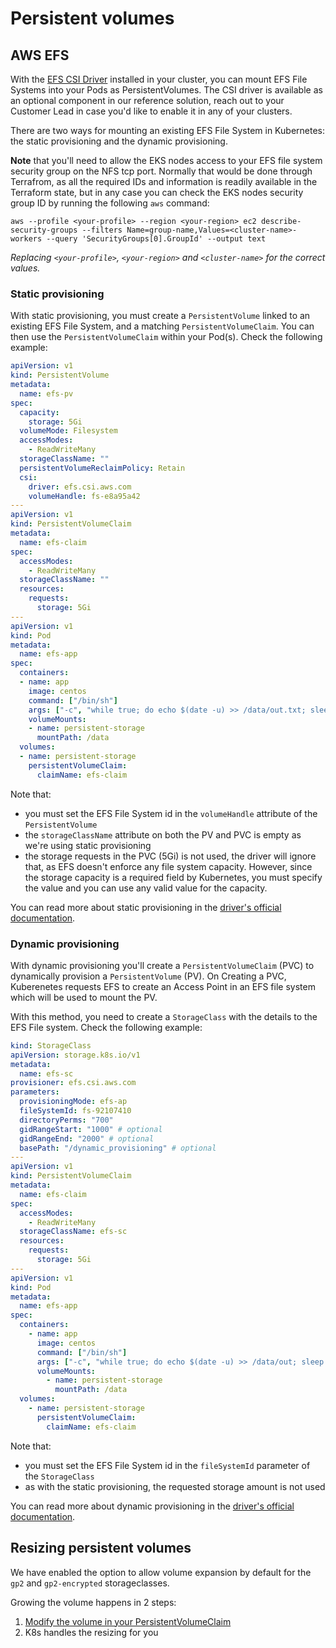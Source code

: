# Persistent volumes

## AWS EFS

With the [EFS CSI Driver](https://github.com/kubernetes-sigs/aws-efs-csi-driver) installed in your cluster, you can mount EFS File Systems into your Pods as PersistentVolumes. The CSI driver is available as an optional component in our reference solution, reach out to your Customer Lead in case you'd like to enable it in any of your clusters.

There are two ways for mounting an existing EFS File System in Kubernetes: the static provisioning and the dynamic provisioning.

**Note** that you'll need to allow the EKS nodes access to your EFS file system security group on the NFS tcp port. Normally that would be done through Terrafrom, as all the required IDs and information is readily available in the Terraform state, but in any case you can check the EKS nodes security group ID by running the following `aws` command:

```console
aws --profile <your-profile> --region <your-region> ec2 describe-security-groups --filters Name=group-name,Values=<cluster-name>-workers --query 'SecurityGroups[0].GroupId' --output text
```

*Replacing `<your-profile>`, `<your-region>` and `<cluster-name>` for the correct values.*

### Static provisioning

With static provisioning, you must create a `PersistentVolume` linked to an existing EFS File System, and a matching `PersistentVolumeClaim`. You can then use the `PersistentVolumeClaim` within your Pod(s). Check the following example:

```yaml
apiVersion: v1
kind: PersistentVolume
metadata:
  name: efs-pv
spec:
  capacity:
    storage: 5Gi
  volumeMode: Filesystem
  accessModes:
    - ReadWriteMany
  storageClassName: ""
  persistentVolumeReclaimPolicy: Retain
  csi:
    driver: efs.csi.aws.com
    volumeHandle: fs-e8a95a42
---
apiVersion: v1
kind: PersistentVolumeClaim
metadata:
  name: efs-claim
spec:
  accessModes:
    - ReadWriteMany
  storageClassName: ""
  resources:
    requests:
      storage: 5Gi
---
apiVersion: v1
kind: Pod
metadata:
  name: efs-app
spec:
  containers:
  - name: app
    image: centos
    command: ["/bin/sh"]
    args: ["-c", "while true; do echo $(date -u) >> /data/out.txt; sleep 5; done"]
    volumeMounts:
    - name: persistent-storage
      mountPath: /data
  volumes:
  - name: persistent-storage
    persistentVolumeClaim:
      claimName: efs-claim
```

Note that:

- you must set the EFS File System id in the `volumeHandle` attribute of the `PersistentVolume`
- the `storageClassName` attribute on both the PV and PVC is empty as we're using static provisioning
- the storage requests in the PVC (5Gi) is not used, the driver will ignore that, as EFS doesn't enforce any file system capacity. However, since the storage capacity is a required field by Kubernetes, you must specify the value and you can use any valid value for the capacity.

You can read more about static provisioning in the [driver's official documentation](https://github.com/kubernetes-sigs/aws-efs-csi-driver/blob/master/examples/kubernetes/static_provisioning/README.md).

### Dynamic provisioning

With dynamic provisioning you'll create a `PersistentVolumeClaim` (PVC) to dynamically provision a `PersistentVolume` (PV). On Creating a PVC, Kuberenetes requests EFS to create an Access Point in an EFS file system which will be used to mount the PV.

With this method, you need to create a `StorageClass` with the details to the EFS File system. Check the following example:

```yaml
kind: StorageClass
apiVersion: storage.k8s.io/v1
metadata:
  name: efs-sc
provisioner: efs.csi.aws.com
parameters:
  provisioningMode: efs-ap
  fileSystemId: fs-92107410
  directoryPerms: "700"
  gidRangeStart: "1000" # optional
  gidRangeEnd: "2000" # optional
  basePath: "/dynamic_provisioning" # optional
---
apiVersion: v1
kind: PersistentVolumeClaim
metadata:
  name: efs-claim
spec:
  accessModes:
    - ReadWriteMany
  storageClassName: efs-sc
  resources:
    requests:
      storage: 5Gi
---
apiVersion: v1
kind: Pod
metadata:
  name: efs-app
spec:
  containers:
    - name: app
      image: centos
      command: ["/bin/sh"]
      args: ["-c", "while true; do echo $(date -u) >> /data/out; sleep 5; done"]
      volumeMounts:
        - name: persistent-storage
          mountPath: /data
  volumes:
    - name: persistent-storage
      persistentVolumeClaim:
        claimName: efs-claim
```

Note that:

- you must set the EFS File System id in the `fileSystemId` parameter of the `StorageClass`
- as with the static provisioning, the requested storage amount is not used

You can read more about dynamic provisioning in the [driver's official documentation](https://github.com/kubernetes-sigs/aws-efs-csi-driver/tree/master/examples/kubernetes/dynamic_provisioning).

## Resizing persistent volumes

We have enabled the option to allow volume expansion by default for the `gp2` and `gp2-encrypted` storageclasses.

Growing the volume happens in 2 steps:

1. [Modify the volume in your PersistentVolumeClaim](https://kubernetes.io/blog/2018/07/12/resizing-persistent-volumes-using-kubernetes/)
2. K8s handles the resizing for you
